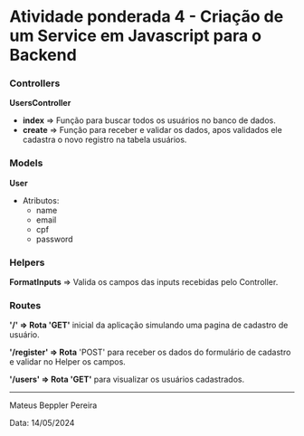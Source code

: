 # Atividade ponderada 4 - Criação de um Service em Javascript para o Backend

### Controllers
**UsersController**
- **index** => Função para buscar todos os usuários no banco de dados.
- **create** => Função para receber e validar os dados, apos validados ele cadastra o novo registro na tabela usuários.

### Models
**User**
- Atributos:
  - name
  - email
  - cpf
  - password

### Helpers
**FormatInputs** => Valida os campos das inputs recebidas pelo Controller.

### Routes
**'/' => Rota 'GET'** inicial da aplicação simulando uma pagina de cadastro de usuário.

**'/register' => Rota** 'POST' para receber os dados do formulário de cadastro e validar no Helper os campos.

**'/users' => Rota 'GET'** para visualizar os usuários cadastrados.

___________________________________________________________

Mateus Beppler Pereira

Data: 14/05/2024
